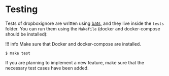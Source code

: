# Testing

Tests of dropboxignore are written using [bats,](https://github.com/bats-core/bats-core) and they live inside the
`tests` folder. You can run them using the `Makefile` (docker and docker-compose should be installed):

!!! info
    Make sure that Docker and docker-compose are installed.

```shell
$ make test
```

If you are planning to implement a new feature, make sure that the necessary test cases have been added.
